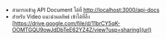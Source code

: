 - สามารถเข้าดู API Document ได้ที่ [http://localhost:3000/api-docs](url)
- สำหรับ Video แนะนำผลลัพธ์ เข้าได้ที่ลิ้ง [https://drive.google.com/file/d/11brCY5qK-OOMTGQU9owJdDbTeE62YZ4Z/view?usp=sharing](url)
